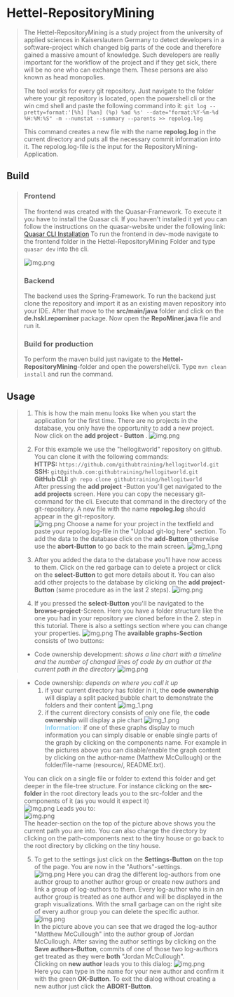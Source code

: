 # Hettel-RepositoryMining
> The Hettel-RepositoryMining is a study project from the university of applied sciences 
> in Kaiserslautern Germany to detect developers
> in a software-project which changed big parts of the code and therefore gained a massive amount of knowledge.
> Such developers are really important for the workflow of the project and if they get sick, there will be no one who can 
> exchange them. These persons are also known as head monopolies.
> 
> The tool works for every git repository. Just navigate to the folder where your git repository is located, open the powershell cli 
> or the win cmd shell and paste the following command into it: 
>``git log --pretty=format:'[%h] [%an] (%p) %ad %s' --date="format:%Y-%m-%d %H:%M:%S" -m --numstat --summary --parents >> repolog.log``
>
> This command creates a new file with the name __repolog.log__ in the current directory and puts all the necessary
> commit information into it. The repolog.log-file is the input for the RepositoryMining-Application.


## Build
>### Frontend
> The frontend was created with the Quasar-Framework. To execute it you have to install the Quasar cli. If you
> haven't installed it yet you can follow the instructions on the quasar-website under the following link:
> [Quasar CLI Installation](https://quasar.dev/quasar-cli/installation)
> To run the frontend in dev-mode navigate to the frontend folder in the Hettel-RepositoryMining Folder and type 
> ``quasar dev`` into the cli.  
> 
> ![img.png](ReadMe_Img/quassar_dev_cmd.png)
> 
> ### Backend
> The backend uses the Spring-Framework. To run the backend just clone the repository and import it as an existing maven repository into your IDE.
> After that move to the __src/main/java__ folder and click on the __de.hskl.repominer__ package. Now open the __RepoMiner.java__
> file and run it. 
> 
> ### Build for production
> To perform the maven build  just navigate to the __Hettel-RepositoryMining__-folder and open
> the powershell/cli. Type ``mvn clean install`` and run the command. 
> 
> 



## Usage
>1. This is how the main menu looks like when you start the application for the first time.
>There are no projects in the database, you only have the opportunity to add a new project. 
>Now click on the __add project - Button__ .
>![img.png](ReadMe_Img/mainScreen.png)
> 
> 
> 2. For this example we use the "hellogitworld" repository on github. You can clone it with the following commands:  
> __HTTPS:__ ``https://github.com/githubtraining/hellogitworld.git ``  
> __SSH:__ ``git@github.com:githubtraining/hellogitworld.git``  
> __GitHub CLI:__ ``gh repo clone githubtraining/hellogitworld``  
> After pressing the __add project__ -Button you'll get navigated to the __add projects__ screen. Here you can copy the necessary git-command for the cli. 
> Execute that command in the directory of the git-repository. A new file with the name __repolog.log__ should appear in the git-repository.   
> ![img.png](ReadMe_Img/repolog_created.png)
> Choose a name for your project in the textfield and paste your repolog.log-file in the "Upload git-log here" section. 
> To add the data to the database click on the __add-Button__ otherwise use the __abort-Button__ to go back 
> to the main screen.
> ![img_1.png](ReadMe_Img/addProjectScreen.png)
> 
> 
> 3. After you added the data to the database you'll have now access to them. Click on the red garbage can to delete a 
> project or click on the __select-Button__ to get more details about it. You can also add other projects to the database
> by clicking on the __add project-Button__ (same procedure as in the last 2 steps).
> ![img.png](ReadMe_Img/ProjectsScreen_with_projects_in_db.png)
> 
> 
> 4. If you pressed the __select-Button__ you'll be navigated to the __browse-project__-Screen. Here you have a folder 
> structure like the one you had in your repository we cloned before in the 2. step in this tutorial. There is also a 
> settings section where you can change your properties. 
> ![img.png](ReadMe_Img/browse_project.png)
>  The __available graphs-Section__ consists of two buttons:
>   - Code ownership development: _shows a line chart with a timeline and the number of changed lines of code
>     by an author at the current path in the directory_
>     ![img.png](ReadMe_Img/linechart.png)

>   - Code ownership: _depends on where you call it up_
>       1. if your current directory has folder in it, the __code ownership__ will display a split packed bubble chart
>          to demonstrate the folders and their content
           ![img_1.png](ReadMe_Img/bubblechart.png)
>       2. if the current directory consists of only one file, the __code ownership__ will display a pie chart
>          ![img_1.png](ReadMe_Img/piechart_readme.png)  
> <span style="color:#89cff0">__Information:__</span> if one of these graphs display to much information you can simply 
> disable or enable single parts of the graph by clicking on the components name. For example in the pictures above
> you can disable/enable the graph content by clicking on the author-name (Matthew McCullough) or the folder/file-name
> (resource/, README.txt).  
> 
> You can click on a single file or folder
> to extend this folder and get deeper in the file-tree structure. For instance clicking on the __src-folder__ in the 
> root directory leads you to the src-folder and the components of it (as you would it expect it)  
> ![img.png](ReadMe_Img/clicked_src_folder.png) 
> Leads you to:  
> ![img.png](ReadMe_Img/src_folder_content.png)  
> The header-section on the top of the picture above shows you the current path you are into. You can also change the 
> directory by clicking on the path-components next to the tiny house or go back to the root directory by clicking on 
> the tiny house.
> 
> 5. To get to the settings just click on the __Settings-Button__ on the top of the page. You are now
> in the "Authors"-settings.  
> ![img.png](ReadMe_Img/author_settings.png)
> Here you can drag the different log-authors from one author group to another author group or create new authors and link a group of log-authors
> to them. Every log-author who is in an author group is treated as one author and will be displayed in the graph visualizations.
> With the small garbage can on the right site of every author group you can delete the
> specific author.  
> ![img.png](ReadMe_Img/two_logAuthors_in_one_author_group.png)  
> In the picture above you can see that we draged the log-author "Matthew McCullough" into the author group of
> Jordan McCullough. After saving the author settings by clicking on the __Save authors-Button__, commits of one 
> of those two log-authors  get treated as they 
> were __both__ "Jordan McCullough".  
> Clicking on __new author__ leads you to this dialog:
> ![img.png](ReadMe_Img/new_author_dialog.png)  
> Here you can type in the name for your new author and confirm it with the green __OK-Button__. To exit the dialog without 
> creating a new author just click the __ABORT-Button__.
